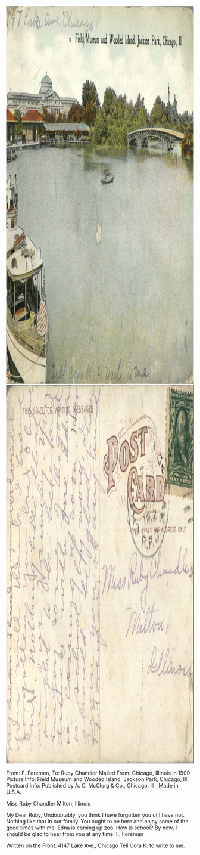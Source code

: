 <html><body><a href="/wp-content/uploads/2014/05/postcard-2014-20140516_17472418_0264.jpg"><img class="alignnone size-full wp-image-722" src="/wp-content/uploads/2014/05/postcard-2014-20140516_17472418_0264.jpg" alt="postcard-2014-20140516_17472418_0264" width="1474" height="1014"></a> <a href="/wp-content/uploads/2014/05/postcard-2014-20140516_17473247_0265.jpg"><img class="alignnone size-full wp-image-723" src="/wp-content/uploads/2014/05/postcard-2014-20140516_17473247_0265.jpg" alt="postcard-2014-20140516_17473247_0265" width="1515" height="1015"></a>

From: F. Foreman, To: Ruby Chandler
Mailed From: Chicago, Illinois in 1909
Picture Info: Field Museum and Wooded Island, Jackson Park, Chicago, Ill.
Postcard Info: Published by A. C. McClurg &amp; Co., Chicago, Ill.  Made in U.S.A.

Miss Ruby Chandler
Milton, Illinois

My Dear Ruby,
Undoubtably, you think I have forgotten you ut I have not. Nothing like that in our family. You ought to be here and enjoy some of the good times with me. Edna is coming up zoo. How is school? By now, I should be glad to hear from you at any time.
F. Foreman

Written on the Front:
4147 Lake Ave., Chicago
Tell Cora K. to write to me.</body></html>